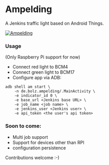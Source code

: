 # Ampelding

A Jenkins traffic light based on Android Things.

[![Ampelding](https://img.youtube.com/vi/SrXkLx32RiA/0.jpg)](https://www.youtube.com/watch?v=SrXkLx32RiA)


### Usage

(Only Raspberry Pi support for now)

* Connect red light to BCM4
* Connect green light to BCM17
* Configure app via ADB:

```
adb shell am start \
    -n de.bolz.ampelding/.MainActivity \
    -e indicator_id 0 \
    -e base_url <Jenkins base URL> \
    -e job_name <job name> \
    -e jenkins_user <Jenkins user> \
    -e api_token <the user's api token>
```


### Soon to come:

 * Multi job support
 * Support for devices other than RPI
 * configuration persistence

Contributions welcome :-)